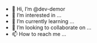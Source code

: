 - 👋 Hi, I’m @dev-demor
- 👀 I’m interested in ...
- 🌱 I’m currently learning ...
- 💞️ I’m looking to collaborate on ...
- 📫 How to reach me ...

<!---
dev-demor/dev-demor is a ✨ special ✨ repository because its `README.md` (this file) appears on your GitHub profile.
You can click the Preview link to take a look at your changes.
--->
